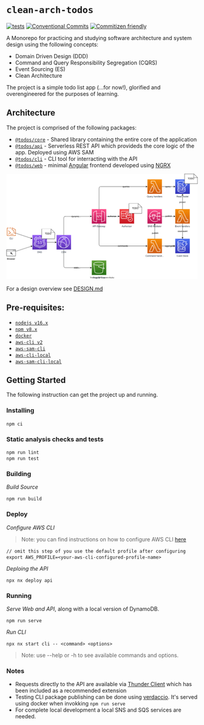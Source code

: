 # `clean-arch-todos`

[![tests](https://github.com/alexx666/clean-arch-todos/actions/workflows/tests.yml/badge.svg)](https://github.com/alexx666/clean-arch-todos/actions/workflows/tests.yml)
[![Conventional Commits](https://img.shields.io/badge/Conventional%20Commits-1.0.0-%23FFFFF?logo=conventionalcommits&logoColor=white)](https://conventionalcommits.org)
[![Commitizen friendly](https://img.shields.io/badge/commitizen-friendly-brightgreen.svg)](http://commitizen.github.io/cz-cli/)

A Monorepo for practicing and studying software architecture and system design using the following concepts:

- Domain Driven Design (DDD)
- Command and Query Responsibility Segregation (CQRS)
- Event Sourcing (ES)
- Clean Architecture

The project is a simple todo list app (...for now!), glorified and overengineered for the purposes of learning.

## Architecture

The project is comprised of the following packages:

- [`@todos/core`](../packages/core/README.md) - Shared library containing the entire core of the application
- [`@todos/api`](../packages/api/README.md) - Serverless REST API which provideds the core logic of the app. Deployed using AWS SAM
- [`@todos/cli`](../packages/cli/README.md) - CLI tool for interracting with the API
- [`@todos/web`](../packages/web/) - minimal [Angular](https://angular.io/) frontend developed using [NGRX](https://ngrx.io/)

![architecture](./images/architecture.drawio.svg)

For a design overview see [DESIGN.md](./DESIGN.md)

## Pre-requisites:

- [`nodejs v16.x`](https://nodejs.org/es/download/)
- [`npm v8.x`](https://docs.npmjs.com/downloading-and-installing-node-js-and-npm)
- [`docker`](https://docs.docker.com/engine/install/)
- [`aws-cli v2`](https://docs.aws.amazon.com/cli/latest/userguide/getting-started-install.html)
- [`aws-sam-cli`](https://docs.aws.amazon.com/serverless-application-model/latest/developerguide/install-sam-cli.html#install-sam-cli-instructions)
- [`aws-cli-local`](https://docs.localstack.cloud/user-guide/integrations/aws-cli/)
- [`aws-sam-cli-local`](https://docs.localstack.cloud/user-guide/integrations/aws-sam/)

## Getting Started

The following instruction can get the project up and running.

### Installing

```
npm ci
```

### Static analysis checks and tests

```
npm run lint
npm run test
```

### Building

_Build Source_

```
npm run build
```

### Deploy

_Configure AWS CLI_

> Note: you can find instructions on how to configure AWS CLI [here](https://docs.aws.amazon.com/cli/latest/userguide/getting-started-quickstart.html)

```
// omit this step of you use the default profile after configuring
export AWS_PROFILE=<your-aws-cli-configured-profile-name>
```

_Deploing the API_

```
npx nx deploy api
```

### Running

_Serve Web and API_, along with a local version of DynamoDB.

```
npm run serve
```

_Run CLI_

```
npx nx start cli -- <command> <options>
```

> Note: use --help or -h to see available commands and options.

### Notes

- Requests directly to the API are available via [Thunder Client](https://www.thunderclient.com/) which has been included as a recommended extension
- Testing CLI package publishing can be done using [verdaccio](https://verdaccio.org/). It's served using docker when invokking `npm run serve`
- For complete local development a local SNS and SQS services are needed.
